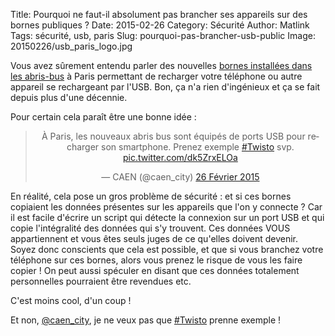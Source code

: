 Title: Pourquoi ne faut-il absolument pas brancher ses appareils sur des bornes publiques ?
Date: 2015-02-26
Category: Sécurité
Author: Matlink
Tags: sécurité, usb, paris
Slug: pourquoi-pas-brancher-usb-public
Image: 20150226/usb_paris_logo.jpg

Vous avez sûrement entendu parler des nouvelles [bornes installées dans les abris-bus](http://www.gizmodo.fr/2015/01/09/ports-usb-abribus-paris.html) à Paris permettant de recharger votre téléphone ou autre appareil se rechargeant par l'USB. Bon, ça n'a rien d'ingénieux et ça se fait depuis plus d'une décennie. 

Pour certain cela paraît être une bonne idée : 
<center>
<blockquote class="twitter-tweet" data-cards="hidden" lang="fr"><p>À Paris, les nouveaux abris bus sont équipés de ports USB pour recharger son smartphone. Prenez exemple <a href="https://twitter.com/hashtag/Twisto?src=hash">#Twisto</a> svp. <a href="http://t.co/dk5ZrxELOa">pic.twitter.com/dk5ZrxELOa</a></p>&mdash; CAEN  (@caen_city) <a href="https://twitter.com/caen_city/status/570859382508027904">26 Février 2015</a></blockquote>
<script async src="/theme/js/twitter_widgets.js" charset="utf-8"></script>
</center>

En réalité, cela pose un gros problème de sécurité : et si ces bornes copiaient les données présentes sur les appareils que l'on y connecte ? Car il est facile d'écrire un script qui détecte la connexion sur un port USB et qui copie l'intégralité des données qui s'y trouvent. Ces données VOUS appartiennent et vous êtes seuls juges de ce qu'elles doivent devenir. Soyez donc conscients que cela est possible, et que si vous branchez votre téléphone sur ces bornes, alors vous prenez le risque de vous les faire copier !
On peut aussi spéculer en disant que ces données totalement personnelles pourraient être revendues etc.

C'est moins cool, d'un coup !

Et non, [@caen_city](https://twitter.com/caen_city), je ne veux pas que <a href="https://twitter.com/hashtag/Twisto?src=hash">#Twisto</a> prenne exemple !